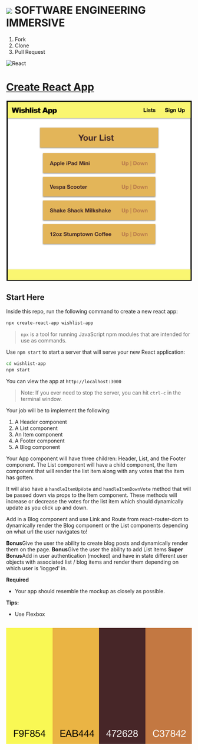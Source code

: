 # ![](https://ga-dash.s3.amazonaws.com/production/assets/logo-9f88ae6c9c3871690e33280fcf557f33.png)  SOFTWARE ENGINEERING IMMERSIVE

1. Fork
1. Clone
1. Pull Request

![React](https://www.import.io/wp-content/uploads/2017/10/React-logo-1.png)

# [Create React App](https://facebook.github.io/create-react-app)

![](wishlist-app.png)

## Start Here

Inside this repo, run the following command to create a new react app:

```sh
npx create-react-app wishlist-app
```

> `npx` is a tool for running JavaScript npm modules that are intended for use as commands.

Use `npm start` to start a server that will serve your new React application:

```bash
cd wishlist-app
npm start
```

You can view the app at `http://localhost:3000`

> Note: If you ever need to stop the server, you can hit `ctrl-c` in the terminal window.

Your job will be to implement the following:

1. A Header component
1. A List component
1. An Item component
1. A Footer component
1. A Blog component

Your App component will have three children: Header, List, and the Footer component.
The List component will have a child component, the Item component that will render the list item along with any votes that the item has gotten.

It will also have a `handleItemUpVote` and `handleItemDownVote` method that will be passed down via props to the Item component. These methods will increase or decrease the votes for the list item which should dynamically update as you click up and down.

Add in a Blog component and use Link and Route from react-router-dom to dynamically render the Blog component or the List components depending on what url the user navigates to!

**Bonus**Give the user the ability to create blog posts and dynamically render them on the page.
**Bonus**Give the user the ability to add List items
**Super Bonus**Add in user authentication (mocked) and have in state different user objects with associated list / blog items and render them depending on which user is 'logged' in.

**Required**
- Your app should resemble the mockup as closely as possible.

**Tips:**
- Use Flexbox

##

<p align="center">
  <img src="wishAppColors.png"/>
</p>
